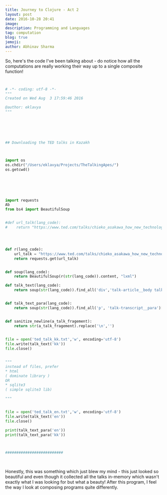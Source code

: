 ```yaml
---
title: Journey to Clojure - Act 2
layout: post
date: 2016-10-28 20:41
image:
description: Programming and Languages
tag: computation
blog: true
jemoji:
author: Abhinav Sharma
---
```


So, here's the code I've been talking about - do notice how all the computations are really working their way up to a  single composite function!


```python


# -*- coding: utf-8 -*-
"""
Created on Wed Aug  3 17:59:46 2016

@author: eklavya
"""






## Downloading the TED talks in Kazakh



import os
os.chdir("/Users/eklavya/Projects/TheTalkingApes/")
os.getcwd()






import requests
Ab
from bs4 import BeautifulSoup


#def url_talk(lang_code):
#    return "https://www.ted.com/talks/chieko_asakawa_how_new_technology_helps_blind_people_explore_the_world/transcript?language=" + lang_code




def r(lang_code):
    url_talk = "https://www.ted.com/talks/chieko_asakawa_how_new_technology_helps_blind_people_explore_the_world/transcript?language=" + str(lang_code)
    return requests.get(url_talk)


def soup(lang_code):
    return BeautifulSoup(r(str(lang_code)).content, "lxml")

def talk_text(lang_code):
    return soup(str(lang_code)).find_all('div','talk-article__body talk-transcript__body')[0].get_text()


def talk_text_para(lang_code):
    return soup(str(lang_code)).find_all('p', 'talk-transcript__para')[0].get_text()


def sanitize_newline(a_talk_fragement):
    return str(a_talk_fragement).replace('\n','')

    
file = open('ted_talk_kk.txt','w', encoding='utf-8')
file.write(talk_text('kk'))
file.close()


"""
instead of files, prefer
* html
( dominate library )
OR
* sqlite3
( simple sqlite3 lib)

"""


file = open('ted_talk_en.txt','w', encoding='utf-8')
file.write(talk_text('en'))
file.close()

print(talk_text_para('en'))
print(talk_text_para('kk'))


    
##########################
    
    
```


Honestly, this was something which just blew my mind - this just looked so beautiful and even though it collected all the talks in-memory which wasn't exactly what I was looking for but what a beauty! After this program, I feel the way I look at composing programs quite differently.

